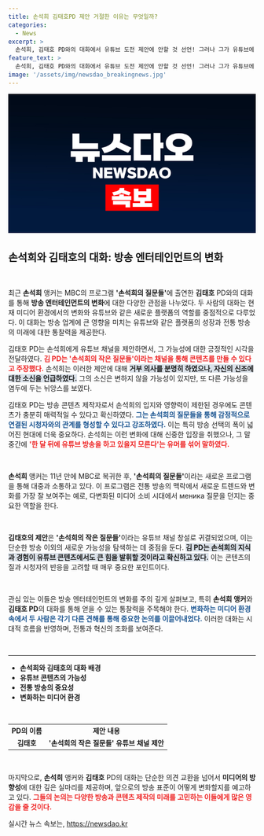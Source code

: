```yaml
---
title: 손석희 김태호PD 제안 거절한 이유는 무엇일까?
categories:
  - News
excerpt: >
  손석희, 김태호 PD와의 대화에서 유튜브 도전 제안에 안할 것 선언! 그러나 그가 유튜브에 발을 들일 가능성도 있다고 밝혀 궁금증을 자아냈다.
feature_text: >
  손석희, 김태호 PD와의 대화에서 유튜브 도전 제안에 안할 것 선언! 그러나 그가 유튜브에 발을 들일 가능성도 있다고 밝혀 궁금증을 자아냈다.
image: '/assets/img/newsdao_breakingnews.jpg'
---
```


<p><img src="/assets/img/newsdao_breakingnews.jpg" alt="cryptoinkorea 속보" /></p>

<h2 data-ke-size="size26">손석희와 김태호의 대화: 방송 엔터테인먼트의 변화</h2>

<p data-ke-size="size16">&nbsp;</p>

<p>최근 <b>손석희</b> 앵커는 MBC의 프로그램 <b>'손석희의 질문들'</b>에 출연한 <b>김태호</b> PD와의 대화를 통해 <b>방송 엔터테인먼트의 변화</b>에 대한 다양한 관점을 나누었다. 두 사람의 대화는 현재 미디어 환경에서의 변화와 유튜브와 같은 새로운 플랫폼의 역할를 중점적으로 다루었다. 이 대화는 방송 업계에 큰 영향을 미치는 유튜브와 같은 플랫폼의 성장과 전통 방송의 미래에 대한 통찰력을 제공한다.</p></p>

<p data-ke-size="size16">김태호 PD는 손석희에게 유튜브 채널을 제안하면서, 그 가능성에 대한 긍정적인 시각을 전달하였다. <b><span style="color: #ee2323;">김 PD는 '손석희의 작은 질문들'이라는 채널을 통해 콘텐츠를 만들 수 있다고 주장했다.</span></b> 손석희는 이러한 제안에 대해 <b><span style="background-color: #21538527;">거부 의사를 분명히 하였으나, 자신의 신조에 대한 소신을 언급하였다.</span></b> 그의 소신은 변하지 않을 가능성이 있지만, 또 다른 가능성을 염두에 두는 뉘앙스를 보였다.</p>

<p data-ke-size="size16">김태호 PD는 방송 콘텐츠 제작자로서 손석희의 입지와 영향력이 제한된 경우에도 콘텐츠가 충분히 매력적일 수 있다고 확신하였다. <b><span style="color: #1a5490;">그는 손석희의 질문들을 통해 감정적으로 연결된 시청자와의 관계를 형성할 수 있다고 강조하였다.</span></b> 이는 특히 방송 선택의 폭이 넓어진 현대에 더욱 중요하다. 손석희는 이런 변화에 대해 신중한 입장을 취했으나, 그 말 중간에 <b><span style="color: #ee2323;">'한 달 뒤에 유튜브 방송을 하고 있을지 모른다'는 유머를 섞어 말하였다.</span></b></p>

<p data-ke-size="size16">&nbsp;</p>

<p><b>손석희</b> 앵커는 11년 만에 MBC로 복귀한 후, <b>'손석희의 질문들'</b>이라는 새로운 프로그램을 통해 대중과 소통하고 있다. 이 프로그램은 전통 방송의 맥락에서 새로운 트렌드와 변화를 가장 잘 보여주는 예로, 다변화된 미디어 소비 시대에서 меника 질문을 던지는 중요한 역할을 한다. </p>

<p data-ke-size="size16">&nbsp;</p>

<p><b>김태호의 제안</b>은 <b>'손석희의 작은 질문들'</b>이라는 유튜브 채널 창설로 귀결되었으며, 이는 단순한 방송 이외의 새로운 가능성을 탐색하는 데 중점을 둔다. <b><span style="background-color: #21538527;">김 PD는 손석희의 지식과 경험이 유튜브 콘텐츠에서도 큰 힘을 발휘할 것이라고 확신하고 있다.</span></b> 이는 콘텐츠의 질과 시청자의 반응을 고려할 때 매우 중요한 포인트이다.</p></p>

<p data-ke-size="size16">&nbsp;</p>

<p>관심 있는 이들은 방송 엔터테인먼트의 변화를 주의 깊게 살펴보고, 특히 <b>손석희 앵커</b>와 <b>김태호 PD</b>의 대화를 통해 얻을 수 있는 통찰력을 주목해야 한다. <b><span style="color: #1a5490;">변화하는 미디어 환경 속에서 두 사람은 각기 다른 견해를 통해 중요한 논의를 이끌어내었다.</span></b> 이러한 대화는 시대적 흐름을 반영하며, 전통과 혁신의 조화를 보여준다.</p></p>

<p data-ke-size="size16">&nbsp;</p>

<hr/>

<ul>
    <li><b>손석희와 김태호의 대화 배경</b></li>
    <li><b>유튜브 콘텐츠의 가능성</b></li>
    <li><b>전통 방송의 중요성</b></li>
    <li><b>변화하는 미디어 환경</b></li>
</ul>

<p data-ke-size="size16">&nbsp;</p>

<table style="width:100%">
    <tr>
        <td style="text-align: center; height: 17px;"><b>PD의 이름</b></td>
        <td style="text-align: center; height: 17px;"><b>제안 내용</b></td>
    </tr>
    <tr>
        <td style="text-align: center; height: 17px;"><b>김태호</b></td>
        <td style="text-align: center; height: 17px;"><b>'손석희의 작은 질문들' 유튜브 채널 제안</b></td>
    </tr>
</table>

<p data-ke-size="size16">&nbsp;</p>

<p>마지막으로, <b>손석희</b> 앵커와 <b>김태호</b> PD의 대화는 단순한 의견 교환을 넘어서 <b>미디어의 방향성</b>에 대한 깊은 실마리를 제공하며, 앞으로의 방송 표준이 어떻게 변화할지를 예고하고 있다. <b><span style="color: #ee2323;">그들의 논의는 다양한 방송과 콘텐츠 제작의 미래를 고민하는 이들에게 많은 영감을 줄 것이다.</span></b></p>
실시간 뉴스 속보는, <a href="https://newsdao.kr" rel="dofollow">https://newsdao.kr</a>


